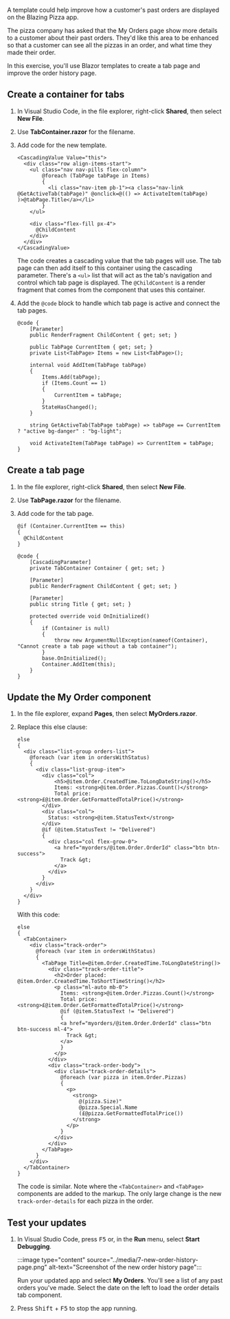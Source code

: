 A template could help improve how a customer's past orders are displayed on the Blazing Pizza app.

The pizza company has asked that the My Orders page show more details to a customer about their past orders. They'd like this area to be enhanced so that a customer can see all the pizzas in an order, and what time they made their order.

In this exercise, you'll use Blazor templates to create a tab page and improve the order history page.

## Create a container for tabs

1. In Visual Studio Code, in the file explorer, right-click **Shared**, then select **New File**.
1. Use **TabContainer.razor** for the filename.
1. Add code for the new template.

    ```razor
    <CascadingValue Value="this">
      <div class="row align-items-start">
        <ul class="nav nav-pills flex-column">
            @foreach (TabPage tabPage in Items)
            {
              <li class="nav-item pb-1"><a class="nav-link @GetActiveTab(tabPage)" @onclick=@(() => ActivateItem(tabPage) )>@tabPage.Title</a></li>
            }
        </ul>
            
        <div class="flex-fill px-4">
          @ChildContent
        </div>
      </div>
    </CascadingValue>
    ```

    The code creates a cascading value that the tab pages will use. The tab page can then add itself to this container using the cascading parameter. There's a `<ul>` list that will act as the tab's navigation and control which tab page is displayed. The `@ChildContent` is a render fragment that comes from the component that uses this container.

1. Add the `@code` block to handle which tab page is active and connect the tab pages.

    ```razor
    @code {
        [Parameter]
        public RenderFragment ChildContent { get; set; }
        
        public TabPage CurrentItem { get; set; }
        private List<TabPage> Items = new List<TabPage>();
    
        internal void AddItem(TabPage tabPage)
        {
            Items.Add(tabPage);
            if (Items.Count == 1)
            {
                CurrentItem = tabPage;
            }
            StateHasChanged();
        }
    
        string GetActiveTab(TabPage tabPage) => tabPage == CurrentItem ? "active bg-danger" : "bg-light";
    
        void ActivateItem(TabPage tabPage) => CurrentItem = tabPage;
    }
    ```

## Create a tab page

1. In the file explorer, right-click **Shared**, then select **New File**.
1. Use **TabPage.razor** for the filename.
1. Add code for the tab page.

    ```razor
    @if (Container.CurrentItem == this)
    {
      @ChildContent
    }
    
    @code {
        [CascadingParameter]
        private TabContainer Container { get; set; }
    
        [Parameter]
        public RenderFragment ChildContent { get; set; }
    
        [Parameter]
        public string Title { get; set; }
      
        protected override void OnInitialized()
        {
            if (Container is null)
            {
                throw new ArgumentNullException(nameof(Container), "Cannot create a tab page without a tab container");
            }
            base.OnInitialized();
            Container.AddItem(this);
        }
    }
    ```

## Update the My Order component

1. In the file explorer, expand **Pages**, then select **MyOrders.razor**.
1. Replace this else clause:

    ```razor
    else
    {
      <div class="list-group orders-list">
        @foreach (var item in ordersWithStatus)
        {
          <div class="list-group-item">
            <div class="col">
                <h5>@item.Order.CreatedTime.ToLongDateString()</h5>
                Items: <strong>@item.Order.Pizzas.Count()</strong>
                Total price: <strong>£@item.Order.GetFormattedTotalPrice()</strong>
            </div>
            <div class="col">
              Status: <strong>@item.StatusText</strong>
            </div>
            @if (@item.StatusText != "Delivered")
            {
              <div class="col flex-grow-0">
                <a href="myorders/@item.Order.OrderId" class="btn btn-success">
                  Track &gt;
                </a>
              </div>
            }
          </div>
        }
      </div>
    }
    ```

    With this code:

    ```razor
    else
    {
      <TabContainer>
        <div class="track-order">
          @foreach (var item in ordersWithStatus)
          {
            <TabPage Title=@item.Order.CreatedTime.ToLongDateString()>
              <div class="track-order-title">
                <h2>Order placed: @item.Order.CreatedTime.ToShortTimeString()</h2>
                <p class="ml-auto mb-0">
                  Items: <strong>@item.Order.Pizzas.Count()</strong> 
                  Total price: <strong>£@item.Order.GetFormattedTotalPrice()</strong>
                  @if (@item.StatusText != "Delivered")
                  {
                  <a href="myorders/@item.Order.OrderId" class="btn btn-success ml-4">
                    Track &gt;
                  </a>
                  }
                </p>
              </div>
              <div class="track-order-body">
                <div class="track-order-details">
                  @foreach (var pizza in item.Order.Pizzas) 
                  {
                    <p>
                      <strong>
                        @(pizza.Size)"
                        @pizza.Special.Name
                        (£@pizza.GetFormattedTotalPrice())
                      </strong>
                    </p>
                  }
                </div>
              </div>
            </TabPage>
          }
        </div>
      </TabContainer>
    }
    ```

    The code is similar. Note where the `<TabContainer>` and `<TabPage>` components are added to the markup. The only large change is the new `track-order-details` for each pizza in the order.

## Test your updates

1. In Visual Studio Code, press <kbd>F5</kbd> or, in the **Run** menu, select **Start Debugging**.

    :::image type="content" source="../media/7-new-order-history-page.png" alt-text="Screenshot of the new order history page":::

    Run your updated app and select **My Orders**. You'll see a list of any past orders you've made. Select the date on the left to load the order details tab component.

1. Press <kbd>Shift</kbd> + <kbd>F5</kbd> to stop the app running.

